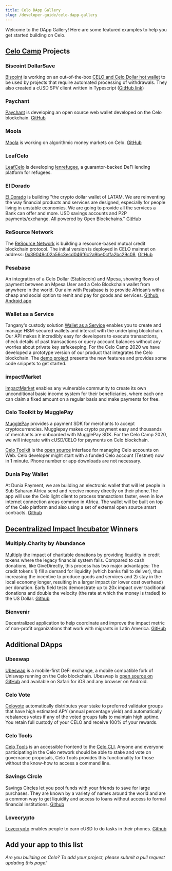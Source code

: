 ```yaml
---
title: Celo DApp Gallery
slug: /developer-guide/celo-dapp-gallery
---
```


Welcome to the DApp Gallery! Here are some featured examples to help you get started building on Celo.

## [Celo Camp](https://www.celocamp.com/) Projects

### Biscoint DollarSave

[Biscoint](https://biscoint.io) is working on an out-of-the-box [CELO and Celo Dollar hot wallet](https://github.com/Biscoint/celo-hot-wallet) to be used by projects that require automated processing of withdrawals. They also created a cUSD SPV client written in Typescript ([GitHub link](https://github.com/Biscoint/celo-spv))

### Paychant

[Paychant](https://paychant.com) is developing an open source web wallet developed on the Celo blockchain. [GitHub](https://github.com/paychant/)

### Moola

[Moola](https://moola.market) is working on algorithmic money markets on Celo. [GitHub](https://github.com/moolamarket/moola)

### LeafCelo

[LeafCelo](https://leafglobalfintech.com/) is developing [lenrefugee](https://github.com/LeafGlobalFintech/leafcelo.git), a guarantor-backed DeFi lending platform for refugees.

### El Dorado

[El Dorado](https://eldorado.io/) is building "the crypto dollar wallet of LATAM. We are reinventing the way financial products and services are designed, especially for people living in unstable economies. We are going to provide all the services a Bank can offer and more. USD savings accounts and P2P payments/exchange. All powered by Open Blockchains." [GitHub](https://github.com/eldoradoio)

### ReSource Network

The [ReSource Network](http://www.resourcenetwork.co/) is building a resource-based mutual credit blockchain protocol. The initial version is deployed in CELO mainnet on address: [0x39049c02a56c3ecd046f6c2a9be0cffa2bc29c08](https://explorer.celo.org/address/0x39049c02a56c3ecd046f6c2a9be0cffa2bc29c08/transactions), [GitHub](https://github.com/ReSource-Network/Resource-Ethereum)

### Pesabase

An integration of a Celo Dollar (Stablecoin) and Mpesa, showing flows of payment between an Mpesa User and a Celo Blockchain wallet from anywhere in the world. Our aim with Pesabase is to provide African’s with a cheap and social option to remit and pay for goods and services. [Github](https://github.com/Kesholabs/celoBackend), [Android app](https://play.google.com/store/apps/details?id=com.pesabase.app)

### Wallet as a Service

Tangany's custody solution [Wallet as a Service](https://docs.tangany.com/?version=latest) enables you to create and manage HSM-secured wallets and interact with the underlying blockchain. Our API makes it incredibly easy for developers to execute transactions, check details of past transactions or query account balances without any worries about private key safekeeping. For the Celo Camp 2020 we have developed a prototype version of our product that integrates the Celo blockchain. The [demo project](https://github.com/adrianmitter/celo-camp) presents the new features and provides some code snippets to get started.

### impactMarket

[impactMarket](https://github.com/impactMarket) enables any vulnerable community to create its own unconditional basic income system for their beneficiaries, where each one can claim a fixed amount on a regular basis and make payments for free.

### Celo Toolkit by MugglePay

[MugglePay](https://mugglepay.com/) provides a payment SDK for merchants to accept cryptocurrencies. Mugglepay makes crypto payment easy and thousands of merchants are onboarded with MugglePay SDK. For the Celo Camp 2020, we will integrate with cUSD/CELO for payments on Celo blockchain.

[Celo Toolkit](https://celo.mugglepay.com) is the [open source](https://github.com/MugglePay/celo-toolkit) interface for managing Celo accounts on Web. Celo developer might start with a funded Celo account (Testnet) now in 1 minute. Phone number or app downloads are not necessary.

### Dunia Pay Wallet

At Dunia Payment, we are building an electronic wallet that will let people in Sub Saharan Africa send and receive money directly on their phone.The app will use the Celo light client to process transactions faster, even in low internet connection areas common in Africa. The wallet will be built on top of the Celo platform and also using a set of external open source smart contracts. [Github](https://github.com/duniapay/Dunia-Wallet-Celo)

## [Decentralized Impact Incubator](https://blockchainforsocialimpact.com/incubator-winners-2020/) Winners

### Multiply.Charity by Abundance

[Multiply](https://multiply.charity/) the impact of charitable donations by providing liquidity in credit tokens where the legacy financial system fails. Compared to cash donations, like GiveDirectly, this process has two major advantages: The credit tokens 1) fill a demand for liquidity (which banks fail to deliver), thus increasing the incentive to produce goods and services and 2) stay in the local economy longer, resulting in a larger impact (or lower cost overhead) per donation. Early field tests demonstrate up to 20x impact over traditional donations and double the velocity (the rate at which the money is traded) to the US Dollar. [Github](https://github.com/abundance-stack)

### Bienvenir

Decentralized application to help coordinate and improve the impact metric of non-profit organizations that work with migrants in Latin America. [GitHub](https://github.com/nestorbonilla/bienvenir)

## Additional DApps

### Ubeswap

[Ubeswap](https://ubeswap.org/) is a mobile-first DeFi exchange, a mobile compatible fork of Uniswap running on the Celo blockchain. Ubeswap is [open source on GitHub](https://github.com/ubeswap) and available on Safari for iOS and any browser on Android.

### Celo Vote

[Celovote](https://celovote.com/) automatically distributes your stake to preferred validator groups that have high estimated APY (annual percentage yield) and automatically rebalances votes if any of the voted groups fails to maintain high uptime. You retain full custody of your CELO and receive 100% of your rewards.

### Celo Tools

[Celo Tools](https://celotools.com/) is an accessible frontend to the [Celo CLI](/command-line-interface/introduction.md). Anyone and everyone participating in the Celo network should be able to stake and vote on governance proposals, Celo Tools provides this functionality for those without the know-how to access a command line.

### Savings Circle

Savings Circles let you pool funds with your friends to save for large purchases. They are known by a variety of names around the world and are a common way to get liquidity and access to loans without access to formal financial institutions. [Github](https://github.com/celo-org/savings-circle-demo)

### Lovecrypto

[Lovecrypto](https://www.lovecrypto.net/) enables people to earn cUSD to do tasks in their phones. [Github](https://github.com/lucaszsd/LovecryptoAppScreenshots)

## Add your app to this list

_Are you building on Celo? To add your project, please submit a pull request updating this page!_
